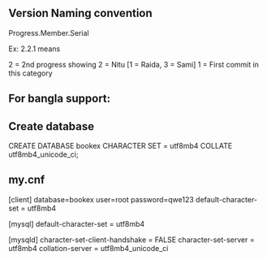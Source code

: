 ## Version Naming convention

Progress.Member.Serial

Ex: 2.2.1 means

2 = 2nd progress showing
2 = Nitu [1 = Raida, 3 = Sami]
1 = First commit in this category

## For bangla support:

## Create database

CREATE DATABASE bookex CHARACTER SET = utf8mb4 COLLATE utf8mb4_unicode_ci;

## my.cnf

[client]
database=bookex
user=root
password=qwe123
default-character-set = utf8mb4

[mysql]
default-character-set = utf8mb4

[mysqld]
character-set-client-handshake = FALSE
character-set-server = utf8mb4
collation-server = utf8mb4_unicode_ci


